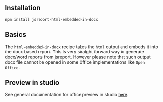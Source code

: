
## Installation
```bash
npm install jsreport-html-embedded-in-docx
```

## Basics
The `html-embedded-in-docx` recipe takes the `html` output and embeds it into the docx based report. This is very straight forward way to generate docx/word reports from jsreport. However please note that such output docx file cannot be opened in some Office implementations like `Open Office`.

## Preview in studio
See general documentation for office preview in studio [here](/learn/office-preview).
